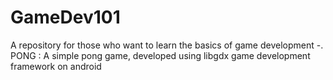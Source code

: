 # GameDev101
A repository for those who want to learn the basics of game development
-. PONG : A simple pong game, developed using libgdx game development framework on android
